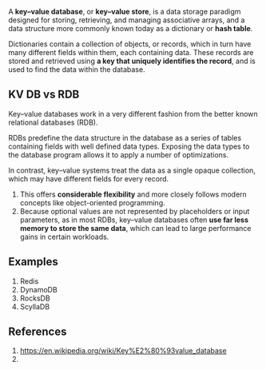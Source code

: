 A **key–value database**, or **key–value store**, is a data storage paradigm designed for storing, retrieving, and managing associative arrays, and a data structure more commonly known today as a dictionary or **hash table**. 

Dictionaries contain a collection of objects, or records, which in turn have many different fields within them, each containing data. These records are stored and retrieved using **a key that uniquely identifies the record**, and is used to find the data within the database.

## KV DB vs RDB
Key–value databases work in a very different fashion from the better known relational databases (RDB). 

RDBs predefine the data structure in the database as a series of tables containing fields with well defined data types. Exposing the data types to the database program allows it to apply a number of optimizations. 

In contrast, key–value systems treat the data as a single opaque collection, which may have different fields for every record. 

1. This offers **considerable flexibility** and more closely follows modern concepts like object-oriented programming.
2. Because optional values are not represented by placeholders or input parameters, as in most RDBs, key–value databases often **use far less memory to store the same data**, which can lead to large performance gains in certain workloads.

## Examples

1. Redis
2. DynamoDB
3. RocksDB
4. ScyllaDB




## References
1. https://en.wikipedia.org/wiki/Key%E2%80%93value_database
2. 